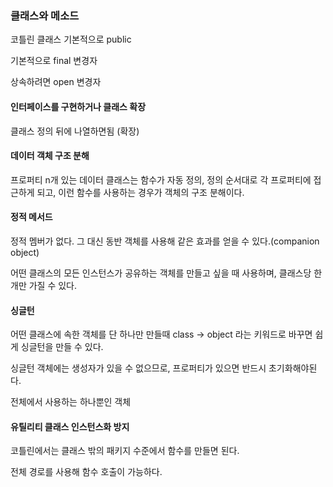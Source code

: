 ### 클래스와 메소드

코틀린 클래스 기본적으로 public

기본적으로 final 변경자

상속하려면 open 변경자

#### 인터페이스를 구현하거나 클래스 확장

클래스 정의 뒤에 나열하면됨 (확장)

#### 데이터 객체 구조 분해

프로퍼티 n개 있는 데이터 클래스는 함수가 자동 정의, 정의 순서대로 각 프로퍼티에 접근하게 되고, 이런 함수를 사용하는 경우가 객체의 구조 분해이다.

#### 정적 메서드

정적 멤버가 없다. 그 대신 동반 객체를 사용해 같은 효과를 얻을 수 있다.(companion object)

어떤 클래스의 모든 인스턴스가 공유하는 객체를 만들고 싶을 때 사용하며, 클래스당 한 개만 가질 수 있다.

#### 싱글턴 

어떤 클래스에 속한 객체를 단 하나만 만들때 class -> object 라는 키워드로 바꾸면 쉽게 싱글턴을 만들 수 있다.

싱글턴 객체에는 생성자가 있을 수 없으므로, 프로퍼티가 있으면 반드시 초기화해야된다.

전체에서  사용하는 하나뿐인 객체

#### 유틸리티 클래스 인스턴스화 방지

코틀린에서는 클래스 밖의 패키지 수준에서 함수를 만들면 된다. 

전체 경로를 사용해 함수 호출이 가능하다.

